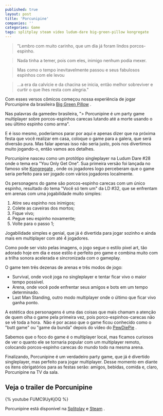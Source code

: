 ```yaml
---
published: true
layout: post
title: 'Porcunipine'
companies: ''
categories: Game
tags: splitplay steam video ludum-dare big-green-pillow kongregate
---
```

> "Lembro com muito carinho,
>  que um dia já foram lindos porcos-espinho.

> Nada tinha a temer,
>  pois com eles, inimigo nenhum podia mexer.

> Mas como o tempo inevitavelmente passou
>  e seus fabulosos espinhos com ele levou

> ...a era da calvície e da chacina se inicia,
>  então melhor sobreviver e curtir
>  o que lhes resta com alegria."

Com esses versos cômicos começou nossa experiência de jogar Porcunipine da brasileira <a href="http://biggreenpillow.com/" target="_blank">Big Green Pillow</a>
.

Nas palavras da gamedev brasileira, "> Porcunipine é um party game multiplayer sobre porcos-espinhos carecas lutando até a morte usando o seu último espinho como arma". 

E é isso mesmo, poderíamos parar por aqui e apenas dizer que na próxima festa que você realizar em casa, coloque o game para a galera, que será diversão pura. Mas falar apenas isso não seria justo, pois nos divertimos muito jogando-o, então vamos aos detalhes.

Porcunipine nasceu como um protótipo singleplayer na Ludum Dare #28 onde o tema era "You Only Get One". Sua primeira versão foi lançada no famoso site <a href="http://www.kongregate.com/" target="_blank">Kongregate</a>
, onde os jogadores logo perceberam que o game seria perfeito para ser jogado com vários jogadores localmente.

Os personagens do game são porcos-espinho carecas com um único espinho, resultado do tema "Você só tem um" da LD #32, que se enfrentam em arenas com uma jogabilidade muito simples:
<ol>
	<li>Atire seu espinho nos inimigos;</li>
	<li>Colete as caveiras dos mortos;</li>
	<li>Fique vivo;</li>
	<li>Pegue seu espinho novamente;</li>
	<li>Volte para o passo 1;</li>
</ol>
 

Jogabilidade simples e genial, que já é divertida para jogar sozinho e ainda mais em multiplayer com até 4 jogadores.



Como pode ser visto pelas imagens, o jogo segue o estilo pixel art, tão adorado hoje em dia e esse estilo é perfeito pro game e combina muito com a trilha sonora acelerada e sincronizada com o gameplay.

O game tem três dezenas de arenas e três modos de jogo:
<ul>
	<li>Survival, onde você joga no singleplayer e tentar ficar vivo o maior tempo possível.</li>
	<li>Arena, onde você pode enfrentar seus amigos e bots em um tempo determinado.</li>
	<li>Last Man Standing, outro modo multiplayer onde o último que ficar vivo ganha ponto.</li>
</ul>
 

A estética dos personagens é uma das coisas que mais chamam a atenção de quem olha o game pela primeira vez, pois porco-espinhos-carecas não se vê toda a hora.  Não é por acaso que o game ficou conhecido como o "butt game" ou "game da bunda" depois do vídeo do <a href="https://www.youtube.com/watch?v=YgSN7s-Yg9Q" target="_blank">PewDiePie</a>
.

Sabemos que o foco do game é o multiplayer local, mas ficamos curiosos de ver o quanto ele se tornaria popular com um multiplayer remoto, colocando porcos-espinho carecas do mundo todo na mesma arena.

Finalizando, Porcunipine é um verdadeiro party game, que já é divertido singleplayer, mas perfeito para jogar multiplayer. Desse momento em diante os itens obrigatórios para as festas serão: amigos, bebidas, comida e, claro, Porcunipine na TV da sala.
## Veja o trailer de Porcunipine
{% youtube FUMC9UyKjOQ %}

Porcunipine está disponível na <a href="http://www.splitplay.com.br/pt/games/porcunipine" target="_blank">Splitplay</a>
 e <a href="http://store.steampowered.com/app/352620/" target="_blank">Steam</a>
.
